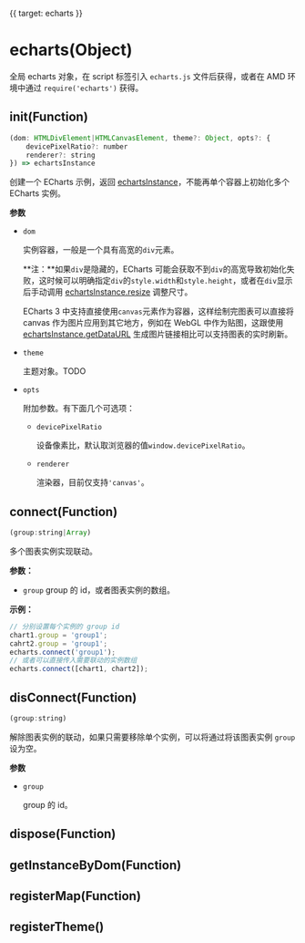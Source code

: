 {{ target: echarts }}
# echarts(Object)

全局 echarts 对象，在 script 标签引入 `echarts.js` 文件后获得，或者在 AMD 环境中通过 `require('echarts')` 获得。

## init(Function)
```js
(dom: HTMLDivElement|HTMLCanvasElement, theme?: Object, opts?: {
    devicePixelRatio?: number
    renderer?: string
}) => echartsInstance
```
创建一个 ECharts 示例，返回 [echartsInstance](~echartsInstance)，不能再单个容器上初始化多个 ECharts 实例。

**参数**
+ `dom`

    实例容器，一般是一个具有高宽的`div`元素。

    **注：**如果`div`是隐藏的，ECharts 可能会获取不到`div`的高宽导致初始化失败，这时候可以明确指定`div`的`style.width`和`style.height`，或者在`div`显示后手动调用 [echartsInstance.resize](echartsInstance.resize) 调整尺寸。

    ECharts 3 中支持直接使用`canvas`元素作为容器，这样绘制完图表可以直接将 canvas 作为图片应用到其它地方，例如在 WebGL 中作为贴图，这跟使用 [echartsInstance.getDataURL](~echartsInstance.getDataURL) 生成图片链接相比可以支持图表的实时刷新。

+ `theme`

    主题对象。TODO

+ `opts`

    附加参数。有下面几个可选项：

    + `devicePixelRatio`

        设备像素比，默认取浏览器的值`window.devicePixelRatio`。

    + `renderer`

        渲染器，目前仅支持`'canvas'`。

## connect(Function)
```js
(group:string|Array)
```

多个图表实例实现联动。

**参数：**
+ `group`
    group 的 id，或者图表实例的数组。

**示例：**
```js
// 分别设置每个实例的 group id
chart1.group = 'group1';
cahrt2.group = 'group1';
echarts.connect('group1');
// 或者可以直接传入需要联动的实例数组
echarts.connect([chart1, chart2]);
```

## disConnect(Function)
```js
(group:string)
```
解除图表实例的联动，如果只需要移除单个实例，可以将通过将该图表实例 `group` 设为空。

**参数**
+ `group`

    group 的 id。

## dispose(Function)

## getInstanceByDom(Function)

## registerMap(Function)

## registerTheme()